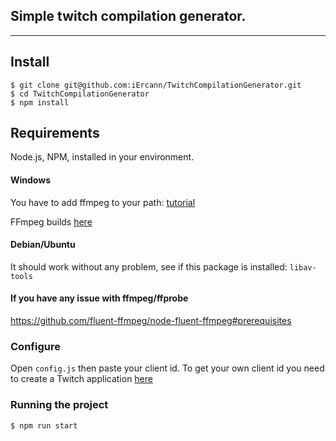 ## Simple twitch compilation generator.
---
## Install
    $ git clone git@github.com:iErcann/TwitchCompilationGenerator.git
    $ cd TwitchCompilationGenerator
    $ npm install
    
## Requirements
Node.js, NPM, installed in your environment.

#### Windows
 You have to add ffmpeg to your path: [tutorial](https://windowsloop.com/install-ffmpeg-windows-10/#add-ffmpeg-to-Windows-path)
 
 FFmpeg builds [here](https://github.com/BtbN/FFmpeg-Builds/releases)
 
#### Debian/Ubuntu
It should work without any problem, see if this package is installed:  `libav-tools`

#### If you have any issue with ffmpeg/ffprobe
https://github.com/fluent-ffmpeg/node-fluent-ffmpeg#prerequisites

### Configure  
Open `config.js` then paste your client id. 
To get your own client id you need to create a Twitch application [here](https://dev.twitch.tv/console/apps)

### Running the project
    $ npm run start
 
 
